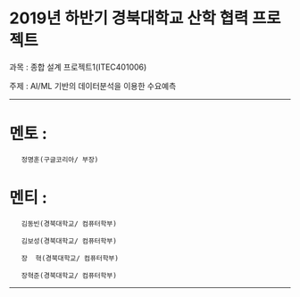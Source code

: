 # 2019년 하반기 경북대학교 산학 협력 프로젝트

과목 : 종합 설계 프로젝트1(ITEC401006)

주제 : AI/ML 기반의 데이터분석을 이용한 수요예측

***************************************************************

# 멘토 : 
       정명훈(구글코리아/ 부장)

# 멘티 : 
       김동빈(경북대학교/ 컴퓨터학부)
       
       김보성(경북대학교/ 컴퓨터학부)
       
       장  혁(경북대학교/ 컴퓨터학부)
       
       장혁준(경북대학교/ 컴퓨터학부)

***************************************************************
